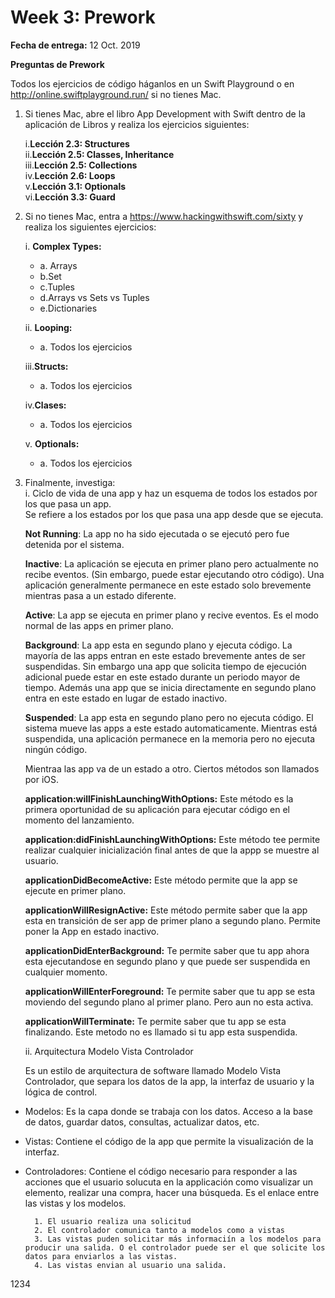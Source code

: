 # Week 3: Prework

**Fecha de entrega:** 12 Oct. 2019

**Preguntas de Prework**

 Todos los ejercicios de código háganlos en un Swift Playground o en http://online.swiftplayground.run/ si no tienes Mac.

1. Si tienes Mac, abre el libro App Development with Swift dentro de la aplicación de Libros y realiza los ejercicios siguientes:

    i.**Lección 2.3: Structures**    
    ii.**Lección 2.5: Classes, Inheritance**   
    iii.**Lección 2.5: Collections**   
    iv.**Lección 2.6: Loops**   
    v.**Lección 3.1: Optionals**  
    vi.**Lección 3.3: Guard**
    

2. Si no tienes Mac, entra a https://www.hackingwithswift.com/sixty y realiza los siguientes ejercicios:


    i. **Complex Types:** 
      - a. Arrays
      - b.Set
      - c.Tuples
      - d.Arrays vs Sets vs Tuples
      - e.Dictionaries

    ii. **Looping:** 
     - a. Todos los ejercicios  
  
    iii.**Structs:**
     - a. Todos los ejercicios 
    
    iv.**Clases:**  
     - a. Todos los ejercicios 

    v. **Optionals:**
     - a. Todos los ejercicios 


3. Finalmente, investiga:  
     i. Ciclo de vida de una app y haz un esquema de todos los estados por los que pasa un app.  
     Se refiere a los estados por los que pasa una app desde que se ejecuta.  
      
      **Not Running**: La app no ha sido ejecutada o se ejecutó pero fue detenida por el sistema.  

      **Inactive**: La aplicación se ejecuta en primer plano pero actualmente no recibe eventos. (Sin embargo, puede estar ejecutando otro código). Una aplicación generalmente permanece en este estado solo brevemente mientras pasa a un estado diferente.  

      **Active**: La app se ejecuta en primer plano y recive eventos. Es el modo normal de las apps en primer plano.  

      **Background**: La app esta en segundo plano y ejecuta código. La mayoría de las apps entran en este estado brevemente antes de ser suspendidas. Sin embargo una app que solicita tiempo de ejecución adicional puede estar en este estado durante un periodo mayor de tiempo. Además una app que se inicia directamente en segundo plano entra en este estado en lugar de estado inactivo.  

      **Suspended**: La app esta en segundo plano pero no ejecuta código. El sistema mueve las apps a este estado automaticamente. Mientras está suspendida, una aplicación permanece en la memoria pero no ejecuta ningún código.  

      Mientraa las app va de un estado a otro. Ciertos métodos son llamados por iOS.  

      **application:willFinishLaunchingWithOptions:** Este método es la primera oportunidad de su aplicación para ejecutar código en el momento del lanzamiento.  

      **application:didFinishLaunchingWithOptions:** Este método tee permite realizar cualquier inicialización final antes de que la appp se muestre al usuario.  

      **applicationDidBecomeActive:** Este método permite que la app se ejecute en primer plano.   

      **applicationWillResignActive:** Este método permite saber que la app esta en transición de ser app de primer plano a segundo plano. Permite poner la App en estado inactivo.  

      **applicationDidEnterBackground:** Te permite saber que tu app ahora esta ejecutandose en segundo plano y que puede ser suspendida en cualquier momento.  

      **applicationWillEnterForeground:** Te permite saber que tu app se esta moviendo del segundo plano al primer plano. Pero aun no esta activa.  

      **applicationWillTerminate:** Te permite saber que tu app se esta finalizando. Este metodo no es llamado si tu app esta suspendida.   


     ii. Arquitectura Modelo Vista Controlador  

     Es un estilo de arquitectura de software llamado Modelo Vista Controlador, que separa los datos de la app, la interfaz de usuario y la lógica de control.  
- Modelos: Es la capa donde se trabaja con los datos. Acceso a la base de datos, guardar datos, consultas, actualizar datos, etc. 

- Vistas: Contiene el código de la app que permite la visualización de la interfaz. 

- Controladores: Contiene el código necesario para responder a las acciones que el usuario solucuta en la applicación como visualizar un elemento, realizar una compra, hacer una búsqueda. Es el enlace entre las vistas y los modelos. 

        1. El usuario realiza una solicitud  
        2. El controlador comunica tanto a modelos como a vistas
        3. Las vistas puden solicitar más informaciín a los modelos para producir una salida. O el controlador puede ser el que solicite los datos para enviarlos a las vistas.
        4. Las vistas envian al usuario una salida. 
 

   
1234